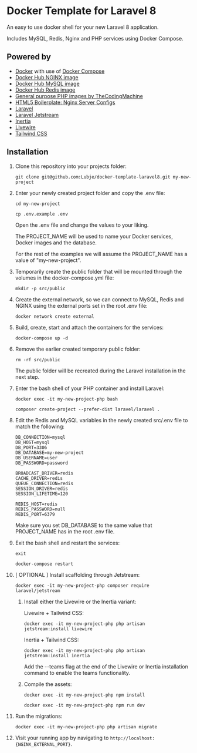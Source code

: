 # Docker Template for Laravel 8

An easy to use docker shell for your new Laravel 8 application.

Includes MySQL, Redis, Nginx and PHP services using Docker Compose.


## Powered by

- [Docker](https://www.docker.com) with use of [Docker Compose](https://docs.docker.com/compose)
- [Docker Hub NGINX image](https://hub.docker.com/_/nginx)
- [Docker Hub MySQL image](https://hub.docker.com/_/mysql)
- [Docker Hub Redis image](https://hub.docker.com/_/redis)
- [General purpose PHP images by TheCodingMachine](https://github.com/thecodingmachine/docker-images-php)
- [HTML5 Boilerplate: Nginx Server Configs](https://github.com/h5bp/server-configs-nginx)
- [Laravel](https://laravel.com)
- [Laravel Jetstream](https://jetstream.laravel.com)
- [Inertia](https://inertiajs.com)
- [Livewire](https://laravel-livewire.com)
- [Tailwind CSS](https://tailwindcss.com)


## Installation

1. Clone this repository into your projects folder:

   `git clone git@github.com:Lubje/docker-template-laravel8.git my-new-project`

1. Enter your newly created project folder and copy the .env file:

    `cd my-new-project`

    `cp .env.example .env`

    Open the .env file and change the values to your liking.

    The PROJECT_NAME will be used to name your Docker services, Docker images and the database.
    
    For the rest of the examples we will assume the PROJECT_NAME has a value of "my-new-project".

1. Temporarily create the public folder that will be mounted through the volumes in the docker-compose.yml file:

    `mkdir -p src/public`

1. Create the external network, so we can connect to MySQL, Redis and NGINX using the external ports set in the root .env file:

    `docker network create external`

1. Build, create, start and attach the containers for the services:

    `docker-compose up -d`

1. Remove the earlier created temporary public folder:

    `rm -rf src/public`
    
    The public folder will be recreated during the Laravel installation in the next step. 

1. Enter the bash shell of your PHP container and install Laravel:

    `docker exec -it my-new-project-php bash`

    `composer create-project --prefer-dist laravel/laravel .`

1. Edit the Redis and MySQL variables in the newly created src/.env file to match the following:

    ```
    DB_CONNECTION=mysql
    DB_HOST=mysql
    DB_PORT=3306
    DB_DATABASE=my-new-project
    DB_USERNAME=user
    DB_PASSWORD=password
    
    BROADCAST_DRIVER=redis
    CACHE_DRIVER=redis
    QUEUE_CONNECTION=redis
    SESSION_DRIVER=redis
    SESSION_LIFETIME=120
    
    REDIS_HOST=redis
    REDIS_PASSWORD=null
    REDIS_PORT=6379
    ```
   
   Make sure you set DB_DATABASE to the same value that PROJECT_NAME has in the root .env file.

1. Exit the bash shell and restart the services:

    `exit`

    `docker-compose restart`
 
1.  [ OPTIONAL ] Install scaffolding through Jetstream:

    `docker exec -it my-new-project-php composer require laravel/jetstream`
 
    1.  Install either the Livewire or the Inertia variant:
    
        Livewire + Tailwind CSS:
    
        `docker exec -it my-new-project-php php artisan jetstream:install livewire`

        Inertia + Tailwind CSS:
    
        `docker exec -it my-new-project-php php artisan jetstream:install inertia`
        
        Add the --teams flag at the end of the Livewire or Inertia installation command to enable the teams functionality.

    1. Compile the assets:
    
        `docker exec -it my-new-project-php npm install`
    
        `docker exec -it my-new-project-php npm run dev`

1. Run the migrations:

    `docker exec -it my-new-project-php php artisan migrate`

1. Visit your running app by navigating to `http://localhost:{NGINX_EXTERNAL_PORT}`.

